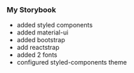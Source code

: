 ### My Storybook

- added styled components
- added material-ui
- added bootstrap
- add reactstrap
- added 2 fonts
- configured styled-components theme
